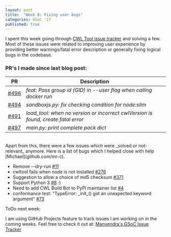 ```yaml
---
layout: post
title:  "Week 8: Fixing user bugs"
categories: GSoC '17
published: true
---
```


I spent this week going through [CWL Tool issue tracker](https://github.com/common-workflow-language/cwltool/issues) and solving a few. Most of these issues were related to improving user experience by providing better warnings/fatal error description or generally fixing logical bugs in the codebase.

### PR's I made since last blog post:

| PR  |  Description                                                                     |
|------|----------------------------------------------------------------------------------|
| [#496](https://github.com/common-workflow-language/cwltool/pull/496) |  _feat: Pass group id (GID) in --user flag when calling docker run_                |
| [#494](https://github.com/common-workflow-language/cwltool/pull/494) |  _sandboxjs.py: fix checking condition for node:slim_                              |
| [#491](https://github.com/common-workflow-language/cwltool/pull/491) |  _load_tool: when no version or incorrect cwlVersion is found, create fatal error_ |
| [#497](https://github.com/common-workflow-language/cwltool/pull/497) |  _main.py: print complete pack dict_                                               |

<br>
Apart from this, there were a few issues which were _solved or not-relevant_ anymore. Here is a list of bugs which I helped close with help [Michael](github.com/mr-c).

- Remove --dry-run [#11](https://github.com/common-workflow-language/cwltool/issues/11)
- cwltool fails when node is not installed [#276](https://github.com/common-workflow-language/cwltool/issues/267)
- Suggestion to allow a choice of md5 checksum [#371](https://github.com/common-workflow-language/cwltool/issues/371)
- Support Python 3 [#8](https://github.com/common-workflow-language/cwltool/issues/8) :)
- Need to add CWL Build Bot to PyPI maintainer list [#4](https://github.com/common-workflow-language/cwltool/issues/4)
- conformance test: "TypeError: \_init_() got an unexpected keyword argument" [#73](https://github.com/common-workflow-language/cwltool/issues/73)

ToDo next week:

I am using GitHub Projects feature to track issues I am working on in the coming weeks. Feel free to check it out at: [Manvendra's GSoC Issue Tracker](https://github.com/orgs/common-workflow-language/projects/3?fullscreen=true)

